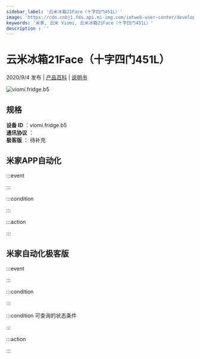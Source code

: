 ```yaml
---
sidebar_label: '云米冰箱21Face（十字四门451L）'
image: 'https://cdn.cnbj1.fds.api.mi-img.com/iotweb-user-center/developer_1679048482849c1353A5W.png?GalaxyAccessKeyId=AKVGLQWBOVIRQ3XLEW&Expires=9223372036854775807&Signature=N4Tn4ukkMYTGKnBwNlsfUrlZ580='
keywords: '米家, 云米 Viomi, 云米冰箱21Face（十字四门451L）'
description : ''
---
```

# 云米冰箱21Face（十字四门451L）

2020/9/4 发布 | [产品百科](https://home.mi.com/webapp/content/baike/product/index.html?model=viomi.fridge.b5/) | [说明书](https://home.mi.com/views/introduction.html?model=viomi.fridge.b5&region=cn)

![viomi.fridge.b5](https://cdn.cnbj1.fds.api.mi-img.com/iotweb-user-center/developer_1679048482849c1353A5W.png?GalaxyAccessKeyId=AKVGLQWBOVIRQ3XLEW&Expires=9223372036854775807&Signature=N4Tn4ukkMYTGKnBwNlsfUrlZ580=)

## 规格  
> 
**设备 ID** ：viomi.fridge.b5  
**通讯协议** ：  
**极客版**  ： 待补充 


## 米家APP自动化  

:::event  

:::

:::condition  

:::

:::action   

:::

## 米家自动化极客版  

:::event  

:::

:::condition  

:::

:::condition 可查询的状态条件  

:::

:::action  

:::

        
